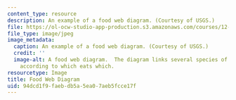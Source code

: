```yaml
---
content_type: resource
description: An example of a food web diagram. (Courtesy of USGS.)
file: https://ol-ocw-studio-app-production.s3.amazonaws.com/courses/12-517-dynamics-of-complex-systems-complexity-in-ecology-spring-2000/94dcd1f9faebdb5a5ea07aeb5fcce17f_12-517s00.jpg
file_type: image/jpeg
image_metadata:
  caption: An example of a food web diagram. (Courtesy of USGS.)
  credit: ''
  image-alt: A food web diagram.  The diagram links several species of animals together
    according to which eats which.
resourcetype: Image
title: Food Web Diagram
uid: 94dcd1f9-faeb-db5a-5ea0-7aeb5fcce17f
---
```

